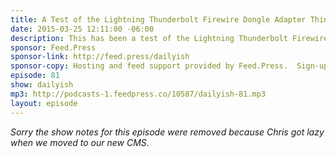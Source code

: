 ```yaml
---
title: A Test of the Lightning Thunderbolt Firewire Dongle Adapter Thingy
date: 2015-03-25 12:11:00 -06:00
description: This has been a test of the Lightning Thunderbolt Firewire Dongle Adapter Thingy.
sponsor: Feed.Press
sponsor-link: http://feed.press/dailyish
sponsor-copy: Hosting and feed support provided by Feed.Press.  Sign-up today and try FeedPress on a 14 day trial (no contracts or commitments). Use promo code "dailyish" during checkout to get 10% off your first year.
episode: 81
show: dailyish
mp3: http://podcasts-1.feedpress.co/10587/dailyish-81.mp3
layout: episode
---
```


<em>Sorry the show notes for this episode were removed because Chris got lazy when we moved to our new CMS</em>.
